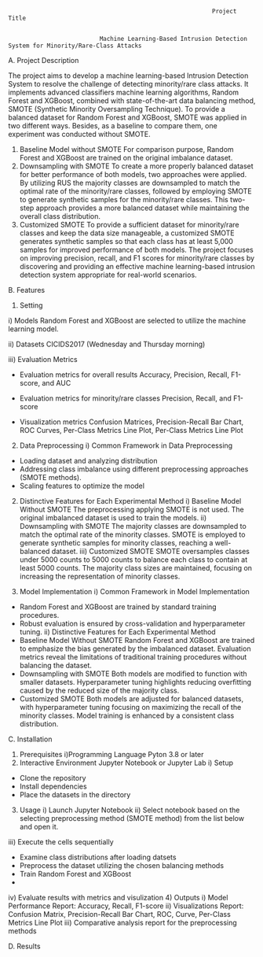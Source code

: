                                                               Project Title

                                                              
                              Machine Learning-Based Intrusion Detection System for Minority/Rare-Class Attacks
                              
A. Project Description

The project aims to develop a machine learning-based Intrusion Detection System to resolve the challenge of detecting minority/rare class attacks. It implements advanced classifiers machine learning algorithms, Random Forest and XGBoost, combined with state-of-the-art data balancing method, SMOTE (Synthetic Minority Oversampling Technique). To provide a balanced dataset for Random Forest and XGBoost, SMOTE was applied in two different ways. Besides, as a baseline to compare them, one experiment was conducted without SMOTE.
1)	Baseline Model without SMOTE
For comparison purpose, Random Forest and XGBoost are trained on the original imbalance dataset.
2)	Downsampling with SMOTE
To create a more properly balanced dataset for better performance of both models, two approaches were applied. By utilizing RUS the majority classes are downsampled to match the optimal rate of the minority/rare classes, followed by employing SMOTE to generate synthetic samples for the minority/rare classes. This two-step approach provides a more balanced dataset while maintaining the overall class distribution.
3)	Customized SMOTE
To provide a sufficient dataset for minority/rare classes and keep the data size manageable, a customized SMOTE generates synthetic samples so that each class has at least 5,000 samples for improved performance of both models.
The project focuses on improving precision, recall, and F1 scores for minority/rare classes by discovering and providing an effective machine learning-based intrusion detection system appropriate for real-world scenarios.

B. Features
1.	Setting
   
i) Models
Random Forest and XGBoost are selected to utilize the machine learning model.

ii)	Datasets
CICIDS2017 (Wednesday and Thursday morning)

iii)	Evaluation Metrics
- Evaluation metrics for overall results
 Accuracy, Precision, Recall, F1-score, and AUC

- Evaluation metrics for minority/rare classes
Precision, Recall, and F1-score

- Visualization metrics
Confusion Matrices, Precision-Recall Bar Chart, ROC Curves, Per-Class Metrics Line Plot, Per-Class Metrics Line Plot

2.	Data Preprocessing 
i)	Common Framework in Data Preprocessing 
-	Loading dataset and analyzing distribution
-	Addressing class imbalance using different preprocessing approaches (SMOTE methods).
- Scaling features to optimize the model
2.	Distinctive Features for Each Experimental Method
i)	Baseline Model Without SMOTE
The preprocessing applying SMOTE is not used. The original imbalanced dataset is used to train the models.
ii)	Downsampling with SMOTE
The majority classes are downsampled to match the optimal rate of the minority classes. SMOTE is employed to generate synthetic samples for minority classes, reaching a well-balanced dataset.
iii)	Customized SMOTE
SMOTE oversamples classes under 5000 counts to 5000 counts to balance each class to contain at least 5000 counts. The majority class sizes are maintained, focusing on increasing the representation of minority classes.

3)	Model Implementation
i)	Common Framework in Model Implementation
-	Random Forest and XGBoost are trained by standard training procedures.
-	Robust evaluation is ensured by cross-validation and hyperparameter tuning.
ii)	Distinctive Features for Each Experimental Method
- Baseline Model Without SMOTE
Random Forest and XGBoost are trained to emphasize the bias generated by the imbalanced dataset. Evaluation metrics reveal the limitations of traditional training procedures without balancing the dataset.
- Downsampling with SMOTE
Both models are modified to function with smaller datasets. Hyperparameter tuning highlights reducing overfitting caused by the reduced size of the majority class.
- Customized SMOTE
Both models are adjusted for balanced datasets, with hyperparameter tuning focusing on maximizing the recall of the minority classes. Model training is enhanced by a consistent class distribution.

C. Installation
1)	Prerequisites
i)Programming Language 
Pyton 3.8 or later
2) Interactive Environment
Jupyter Notebook or Jupyter Lab
i) Setup
- Clone the repository
- Install dependencies
- Place the datasets in the directory 
3) Usage
i) Launch Jupyter Notebook
ii) Select notebook based on the selecting preprocessing method (SMOTE method) from the list below and open it.

iii) Execute the cells sequentially
- Examine class distributions after loading datsets
- Preprocess the dataset utilizing the chosen balancing methods
- Train Random Forest and XGBoost
- 
iv) Evaluate results with metrics and visulization
4) Outputs
i) Model Performance Report: Accuracy, Recall, F1-score
ii) Visualizations Report: 
Confusion Matrix, Precision-Recall Bar Chart, ROC, Curve, 
Per-Class Metrics Line Plot
iii) Comparative analysis report for the preprocessing methods

D. Results



